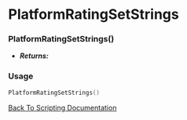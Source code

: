 # PlatformRatingSetStrings

### PlatformRatingSetStrings()
- ***Returns:*** 

### Usage

```Lua
PlatformRatingSetStrings()
```


[Back To Scripting Documentation](../README.md)
